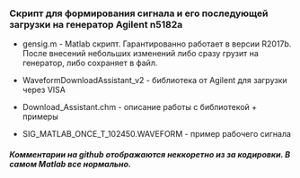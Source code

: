 ### Скрипт для формирования сигнала и его последующей загрузки на генератор  Agilent n5182a

- gensig.m - Matlab скрипт. Гарантированно работает в версии R2017b. После внесений небольших изменений либо сразу грузит на генератор, либо сохраняет в файл.

- WaveformDownloadAssistant_v2 - библиотека от Agilent для загрузки через VISA

- Download_Assistant.chm - описание работы с библиотекой + примеры

- SIG_MATLAB_ONCE_T_102450.WAVEFORM - пример рабочего сигнала


##### Комментарии на github отображаются неккоретно из за кодировки. В самом Matlab все нормально.


